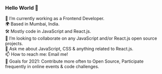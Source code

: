 ### Hello World 👋

🔭 I’m currently working as a Frontend Developer. <br />
🌍 Based in Mumbai, India. <br />
🛠 Mostly code in JavaScript and React.js. <br />
👯 I’m looking to collaborate on any JavaScript and/or React.js open source projects. <br />
💬 Ask me about JavaScript, CSS & anything related to React.js. <br />
📫 How to reach me: Email me! <br />
🥅 Goals for 2021: Contribute more often to Open Source, Participate frequently in online events & code challenges.
